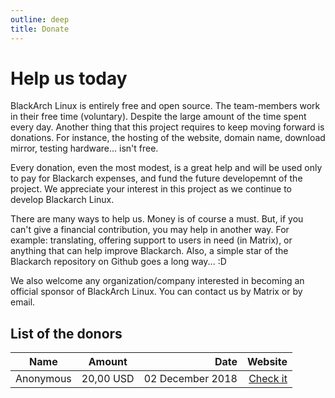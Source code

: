 ```yaml
---
outline: deep
title: Donate
---
```


# Help us today

BlackArch Linux is entirely free and open source. The team-members work in their free time (voluntary). Despite the large amount of the time spent every day. Another thing that this project requires to keep moving forward is donations. For instance, the hosting of the website, domain name, download mirror, testing hardware... isn't free.

Every donation, even the most modest, is a great help and will be used only to pay for Blackarch expenses, and fund the future developemnt of the project. We appreciate your interest in this project as we continue to develop Blackarch Linux.

There are many ways to help us. Money is of course a must. But, if you can't give a financial contribution, you may help in another way. For example: translating, offering support to users in need (in Matrix), or anything that can help improve Blackarch. Also, a simple star of the Blackarch repository on Github goes a long way... :D

We also welcome any organization/company interested in becoming an official sponsor of BlackArch Linux. You can contact us by Matrix or by email.

## List of the donors

| Name          |  Amount   |             Date |                             Website |
| ------------- | :-------: | ---------------: | ----------------------------------: |
| Anonymous     | 20,00 USD | 02 December 2018 | [Check it](https://www.example.com) |
